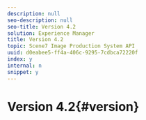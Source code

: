 ```yaml
---
description: null
seo-description: null
seo-title: Version 4.2
solution: Experience Manager
title: Version 4.2
topic: Scene7 Image Production System API
uuid: d0eabee5-ff4a-406c-9295-7cdbca72220f
index: y
internal: n
snippet: y
---
```


# Version 4.2{#version}

